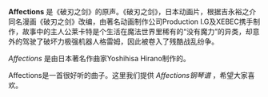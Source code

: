 

**Affections** 是《破刃之剑》的原声。《破刃之剑》，日本动画片，根据吉永裕之介同名漫画《破刃之剑》改编，由著名动画制作公司Production
I.G及XEBEC携手制作，故事中的主人公莱卡特是个生活在魔法世界里稀有的“没有魔力”的异类，却意外的驾驶了破坏力极强机器人格雷姆，因此被卷入了残酷战乱纷争。

  

_Affections_ 是由日本著名作曲家Yoshihisa Hirano制作的。

  

Affections是一首很好听的曲子。这里我们提供 _Affections钢琴谱_ ，希望大家喜欢。

